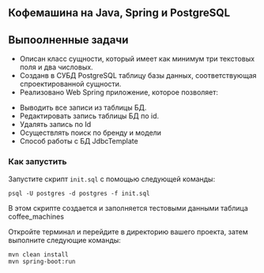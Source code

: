 
## Кофемашина на Java, Spring и PostgreSQL

## Выпоолненные задачи

- Описан класс сущности, который имеет как минимум три текстовых поля и два числовых.
- Созданв в СУБД PostgreSQL таблицу базы данных, соответствующая спроектированной сущности.
- Реализовано Web Spring приложение, которое позволяет:
+ Выводить все записи из таблицы БД.
+ Редактировать запись таблицы БД по id.
+ Удалять запись по Id
+ Осуществлять поиск по бренду и модели
+ Способ работы с БД JdbcTemplate


### Как запустить

Запустите скрипт ```init.sql``` с помощью следующей команды:

```
psql -U postgres -d postgres -f init.sql
```

В этом скрипте создается и заполняется тестовыми данными таблица coffee_machines

Откройте терминал и перейдите в директорию вашего проекта, затем выполните следующие команды:

```
mvn clean install
mvn spring-boot:run
```
